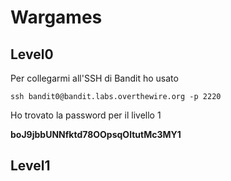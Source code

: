 # Wargames

## Level0
Per collegarmi all'SSH di Bandit ho usato
```
ssh bandit0@bandit.labs.overthewire.org -p 2220
```
Ho trovato la password per il livello 1

**boJ9jbbUNNfktd78OOpsqOltutMc3MY1**

## Level1

